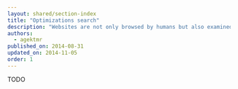 ```yaml
---
layout: shared/section-index
title: "Optimizations search"
description: "Websites are not only browsed by humans but also examined by crawlers. Learn how to get your website better control over a remote site appearance."
authors:
  - agektmr
published_on: 2014-08-31
updated_on: 2014-11-05
order: 1
---
```


TODO
